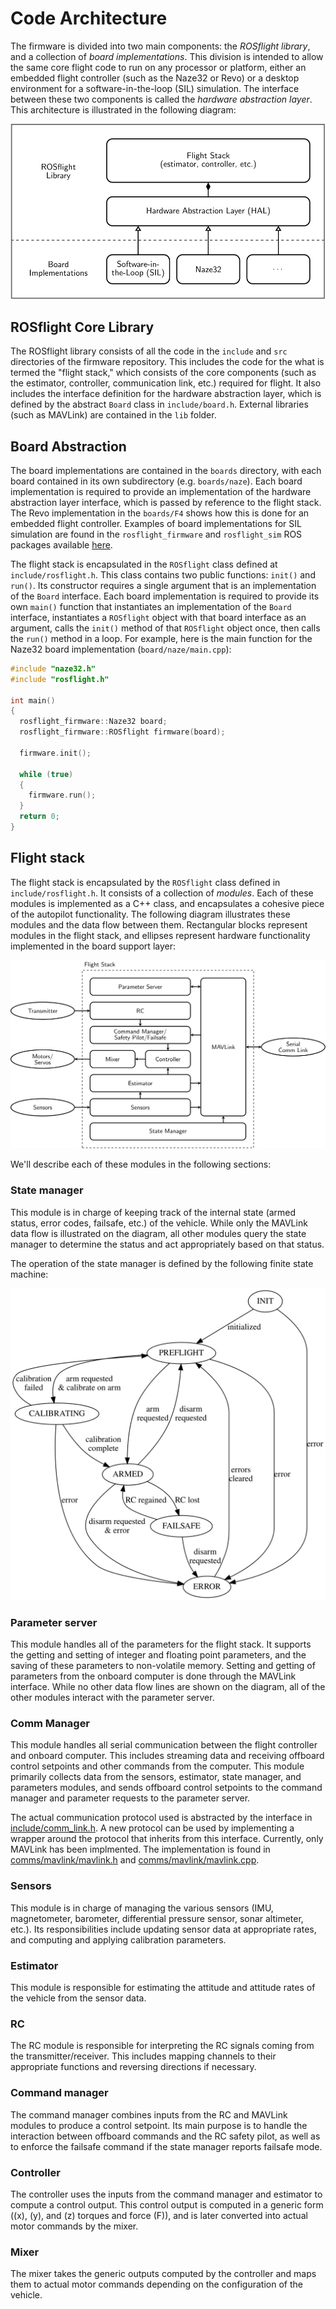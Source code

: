 # Code Architecture

The firmware is divided into two main components: the _ROSflight library_, and a collection of _board implementations_.
This division is intended to allow the same core flight code to run on any processor or platform, either an embedded flight controller (such as the Naze32 or Revo) or a desktop environment for a software-in-the-loop (SIL) simulation. The interface between these two components is called the _hardware abstraction layer_.
This architecture is illustrated in the following diagram:

![hardware abstraction layer](images/HAL.svg)

## ROSflight Core Library

The ROSflight library consists of all the code in the `include` and `src` directories of the firmware repository.
This includes the code for the what is termed the "flight stack," which consists of the core components (such as the estimator, controller, communication link, etc.) required for flight.
It also includes the interface definition for the hardware abstraction layer, which is defined by the abstract `Board` class in `include/board.h`.
External libraries (such as MAVLink) are contained in the `lib` folder.

## Board Abstraction

The board implementations are contained in the `boards` directory, with each board contained in its own subdirectory (e.g. `boards/naze`).
Each board implementation is required to provide an implementation of the hardware abstraction layer interface, which is passed by reference to the flight stack.
The Revo implementation in the `boards/F4` shows how this is done for an embedded flight controller.
Examples of board implementations for SIL simulation are found in the `rosflight_firmware` and `rosflight_sim` ROS packages available [here](https://github.com/rosflight/rosflight).

The flight stack is encapsulated in the `ROSflight` class defined at `include/rosflight.h`.
This class contains two public functions: `init()` and `run()`.
Its constructor requires a single argument that is an implementation of the `Board` interface.
Each board implementation is required to provide its own `main()` function that instantiates an implementation of the `Board` interface, instantiates a `ROSflight` object with that board interface as an argument, calls the `init()` method of that `ROSflight` object once, then calls the `run()` method in a loop.
For example, here is the main function for the Naze32 board implementation (`board/naze/main.cpp`):

``` C++
#include "naze32.h"
#include "rosflight.h"

int main()
{
  rosflight_firmware::Naze32 board;
  rosflight_firmware::ROSflight firmware(board);

  firmware.init();

  while (true)
  {
    firmware.run();
  }
  return 0;
}
```

## Flight stack

The flight stack is encapsulated by the `ROSflight` class defined in `include/rosflight.h`.
It consists of a collection of _modules_.
Each of these modules is implemented as a C++ class, and encapsulates a cohesive piece of the autopilot functionality.
The following diagram illustrates these modules and the data flow between them.
Rectangular blocks represent modules in the flight stack, and ellipses represent hardware functionality implemented in the board support layer:

![flight stack](images/flight_stack.svg)

We'll describe each of these modules in the following sections:

### State manager
This module is in charge of keeping track of the internal state (armed status, error codes, failsafe, etc.) of the vehicle.
While only the MAVLink data flow is illustrated on the diagram, all other modules query the state manager to determine the status and act appropriately based on that status.

The operation of the state manager is defined by the following finite state machine:

![state manager FSM](images/arming-fsm.svg)

### Parameter server
This module handles all of the parameters for the flight stack.
It supports the getting and setting of integer and floating point parameters, and the saving of these parameters to non-volatile memory.
Setting and getting of parameters from the onboard computer is done through the MAVLink interface.
While no other data flow lines are shown on the diagram, all of the other modules interact with the parameter server.

### Comm Manager
This module handles all serial communication between the flight controller and onboard computer.
This includes streaming data and receiving offboard control setpoints and other commands from the computer.
This module primarily collects data from the sensors, estimator, state manager, and parameters modules, and sends offboard control setpoints to the command manager and parameter requests to the parameter server.

The actual communication protocol used is abstracted by the interface in [include/comm_link.h](https://github.com/rosflight/firmware/blob/master/include/comm_link.h).
A new protocol can be used by implementing a wrapper around the protocol that inherits from this interface.
Currently, only MAVLink has been implmented.
The implementation is found in [comms/mavlink/mavlink.h](https://github.com/rosflight/firmware/blob/master/comms/mavlink/mavlink.h) and [comms/mavlink/mavlink.cpp](https://github.com/rosflight/firmware/blob/master/comms/mavlink/mavlink.cpp).

### Sensors
This module is in charge of managing the various sensors (IMU, magnetometer, barometer, differential pressure sensor, sonar altimeter, etc.).
Its responsibilities include updating sensor data at appropriate rates, and computing and applying calibration parameters.

### Estimator
This module is responsible for estimating the attitude and attitude rates of the vehicle from the sensor data.

### RC
The RC module is responsible for interpreting the RC signals coming from the transmitter/receiver.
This includes mapping channels to their appropriate functions and reversing directions if necessary.

### Command manager
The command manager combines inputs from the RC and MAVLink modules to produce a control setpoint.
Its main purpose is to handle the interaction between offboard commands and the RC safety pilot, as well as to enforce the failsafe command if the state manager reports failsafe mode.

### Controller
The controller uses the inputs from the command manager and estimator to compute a control output.
This control output is computed in a generic form (\(x\), \(y\), and \(z\) torques and force \(F\)), and is later converted into actual motor commands by the mixer.

### Mixer
The mixer takes the generic outputs computed by the controller and maps them to actual motor commands depending on the configuration of the vehicle.
